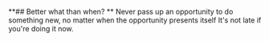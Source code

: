 **## Better what than when?
**
Never pass up an opportunity to do something new, no matter when the opportunity presents itself  It's not late if you're doing it now.